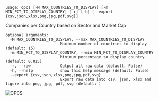 ```
usage: cpcs [-M MAX_COUNTRIES_TO_DISPLAY] [-m MIN_PCT_TO_DISPLAY_COUNTRY] [-r] [-h] [--export {csv,json,xlsx,png,jpg,pdf,svg}]
```

Companies per Country based on Sector and Market Cap

```
optional arguments:
  -M MAX_COUNTRIES_TO_DISPLAY, --max MAX_COUNTRIES_TO_DISPLAY
                        Maximum number of countries to display (default: 15)
  -m MIN_PCT_TO_DISPLAY_COUNTRY, --min MIN_PCT_TO_DISPLAY_COUNTRY
                        Minimum percentage to display country (default: 0.015)
  -r, --raw             Output all raw data (default: False)
  -h, --help            show this help message (default: False)
  --export {csv,json,xlsx,png,jpg,pdf,svg}
                        Export raw data into csv, json, xlsx and figure into png, jpg, pdf, svg (default: )
```
![CPCS](https://user-images.githubusercontent.com/46355364/153868772-a49cbb1c-6491-424e-96f1-d9b111e4d345.png)
